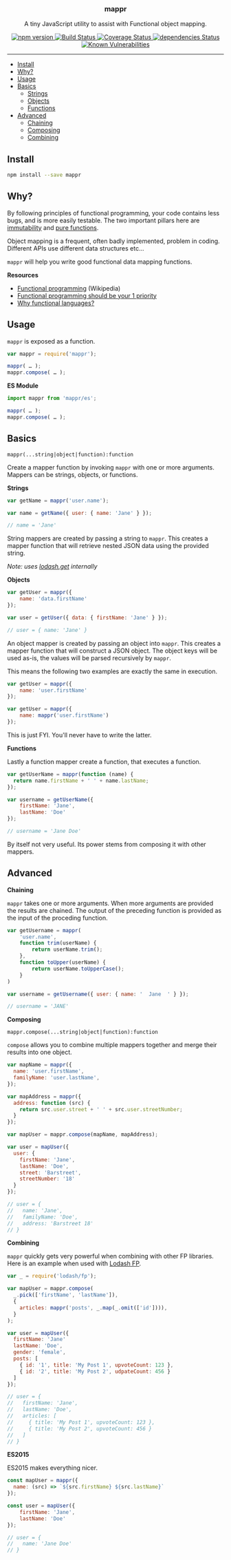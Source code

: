<p align="center">
  <h3 align="center">mappr</h3>
  <p align="center">A tiny JavaScript utility to assist with Functional object mapping.<p>
  <p align="center">
    <a href="https://www.npmjs.com/package/mappr">
      <img src="https://img.shields.io/npm/v/mappr.svg" alt="npm version">
    </a>
    <a href="https://travis-ci.org/Moeriki/node-mappr">
      <img src="https://travis-ci.org/Moeriki/node-mappr.svg?branch=master" alt="Build Status"></img>
    </a>
    <a href="https://coveralls.io/github/Moeriki/node-mappr?branch=master">
      <img src="https://coveralls.io/repos/github/Moeriki/node-mappr/badge.svg?branch=master" alt="Coverage Status"></img>
    </a>
    <a href="https://david-dm.org/moeriki/node-mappr">
      <img src="https://david-dm.org/moeriki/node-mappr/status.svg" alt="dependencies Status"></img>
    </a>
    <a href="https://snyk.io/test/github/moeriki/node-mappr">
      <img src="https://snyk.io/test/github/moeriki/node-mappr/badge.svg" alt="Known Vulnerabilities"></img>
    </a>
  </p>
</p>

---

*   [Install](#install)
*   [Why?](#why)
*   [Usage](#usage)
*   [Basics](#basics)
    *   [Strings](#strings)
    *   [Objects](#objects)
    *   [Functions](#functions)
*   [Advanced](#advanced)
    *   [Chaining](#chaining)
    *   [Composing](#composing)
    *   [Combining](#combining)

<a name="install"></a>
## Install

```sh
npm install --save mappr
```

<a name="why"></a>
## Why?

By following principles of functional programming, your code contains less bugs, and is more easily testable. The two important pillars here are [immutability](https://wikipedia.org/wiki/Special:Search/immutability) and [pure functions](https://en.wikipedia.org/wiki/Pure_function).

Object mapping is a frequent, often badly implemented, problem in coding. Different APIs use different data structures etc...

`mappr` will help you write good functional data mapping functions.

**Resources**

*   [Functional programming](https://en.wikipedia.org/wiki/Functional_programming) (Wikipedia)
*   [Functional programming should be your 1 priority](https://medium.com/@jugoncalves/functional-programming-should-be-your-1-priority-for-2015-47dd4641d6b9#.ak14bl1a8)
*   [Why functional languages?](https://stackoverflow.com/questions/36504/why-functional-languages)

<a name="usage"></a>
## Usage

`mappr` is exposed as a function.

```javascript
var mappr = require('mappr');

mappr( … );
mappr.compose( … );
```

**ES Module**

```javascript
import mappr from 'mappr/es';

mappr( … );
mappr.compose( … );
```

<a name="basics"></a>
## Basics

```
mappr(...string|object|function):function
```

Create a mapper function by invoking `mappr` with one or more arguments. Mappers can be strings, objects, or functions.

<a name="strings">**Strings**</a>

```javascript
var getName = mappr('user.name');

var name = getName({ user: { name: 'Jane' } });

// name = 'Jane'
```

String mappers are created by passing a string to `mappr`. This creates a mapper function that will retrieve nested JSON data using the provided string.

*Note:  uses [lodash.get][1] internally*

<a name="#objects">**Objects**</a>

```javascript
var getUser = mappr({
    name: 'data.firstName'
});

var user = getUser({ data: { firstName: 'Jane' } });

// user = { name: 'Jane' }
```

An object mapper is created by passing an object into `mappr`. This creates a mapper function that will construct a JSON object. The object keys will be used as-is, the values will be parsed recursively by `mappr`.

This means the following two examples are exactly the same in execution.

```javascript
var getUser = mappr({
    name: 'user.firstName'
});
```

```javascript
var getUser = mappr({
    name: mappr('user.firstName')
});
```

This is just FYI. You'll never have to write the latter.

<a name="#functions">**Functions**</a>

Lastly a function mapper create a function, that executes a function.

```javascript
var getUserName = mappr(function (name) {
  return name.firstName + ' ' + name.lastName;
});

var username = getUserName({
    firstName: 'Jane',
    lastName: 'Doe'
});

// username = 'Jane Doe'
```

By itself not very useful. Its power stems from composing it with other mappers.

<a name="advanced"></a>
## Advanced

<a name="chaining">**Chaining**</a>

`mappr` takes one or more arguments. When more arguments are provided the results are chained. The output of the preceding function is provided as the input of the proceding function.

```javascript
var getUsername = mappr(
    'user.name',
    function trim(userName) {
        return userName.trim();
    },
    function toUpper(userName) {
        return userName.toUpperCase();
    }
)

var username = getUsername({ user: { name: '  Jane  ' } });

// username = 'JANE'
```

<a name="composing">**Composing**</a>

```
mappr.compose(...string|object|function):function
```

`compose` allows you to combine multiple mappers together and merge their results into one object.

```javascript
var mapName = mappr({
  name: 'user.firstName',
  familyName: 'user.lastName',
});

var mapAddress = mappr({
  address: function (src) {
    return src.user.street + ' ' + src.user.streetNumber;
  }
});

var mapUser = mappr.compose(mapName, mapAddress);

var user = mapUser({
  user: {
    firstName: 'Jane',
    lastName: 'Doe',
    street: 'Barstreet',
    streetNumber: '18'
  }
});

// user = {
//   name: 'Jane',
//   familyName: 'Doe',
//   address: 'Barstreet 18'
// }
```

<a name="combining">**Combining**</a>

`mappr` quickly gets very powerful when combining with other FP libraries. Here is an example when used with [Lodash FP][2].

```javascript
var _ = require('lodash/fp');

var mapUser = mappr.compose(
  _.pick(['firstName', 'lastName']),
  {
    articles: mappr('posts', _.map(_.omit(['id']))),
  }
);

var user = mapUser({
  firstName: 'Jane'
  lastName: 'Doe',
  gender: 'female',
  posts: [
    { id: '1', title: 'My Post 1', upvoteCount: 123 },
    { id: '2', title: 'My Post 2', udpateCount: 456 }
  ]
});

// user = {
//   firstName: 'Jane',
//   lastName: 'Doe',
//   articles: [
//     { title: 'My Post 1', upvoteCount: 123 },
//     { title: 'My Post 2', upvoteCount: 456 }
//   ]
// }
```

**ES2015**

ES2015 makes everything nicer.

```javascript
const mapUser = mappr({
  name: (src) => `${src.firstName} ${src.lastName}`
});

const user = mapUser({
    firstName: 'Jane',
    lastName: 'Doe'
});

// user = {
//   name: 'Jane Doe'
// }
```

[1]: https://lodash.com/docs#get
[2]: https://github.com/lodash/lodash/wiki/FP-Guide
